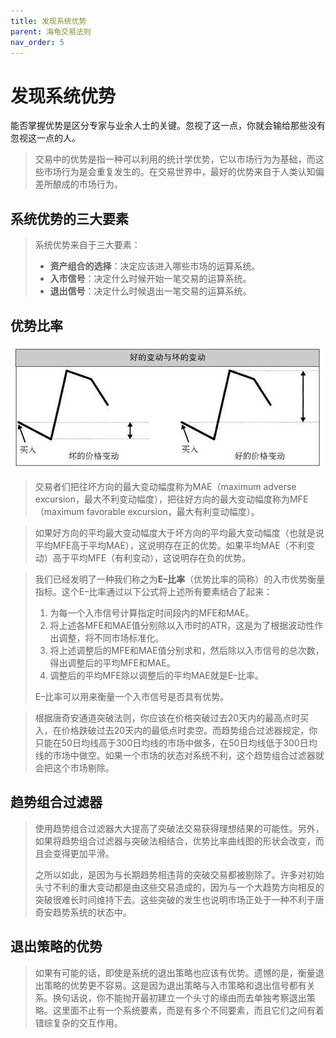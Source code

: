 ```yaml
---
title: 发现系统优势
parent: 海龟交易法则
nav_order: 5
---
```


# 发现系统优势

能否掌握优势是区分专家与业余人士的关键。忽视了这一点，你就会输给那些没有忽视这一点的人。

> 交易中的优势是指一种可以利用的统计学优势，它以市场行为为基础，而这些市场行为是会重复发生的。在交易世界中，最好的优势来自于人类认知偏差所酿成的市场行为。

## 系统优势的三大要素

> 系统优势来自于三大要素：
> - **资产组合的选择**：决定应该进入哪些市场的运算系统。
> - **入市信号**：决定什么时候开始一笔交易的运算系统。
> - **退出信号**：决定什么时候退出一笔交易的运算系统。

## 优势比率

![好的变动与坏的变动](./好的变动与坏的变动.jpeg "好的变动与坏的变动")

> 交易者们把往坏方向的最大变动幅度称为MAE（maximum adverse excursion，最大不利变动幅度），把往好方向的最大变动幅度称为MFE（maximum favorable excursion，最大有利变动幅度）。

> 如果好方向的平均最大变动幅度大于坏方向的平均最大变动幅度（也就是说平均MFE高于平均MAE），这说明存在正的优势。如果平均MAE（不利变动）高于平均MFE（有利变动），这说明存在负的优势。

> 我们已经发明了一种我们称之为**E–比率**（优势比率的简称）的入市优势衡量指标。这个E–比率通过以下公式将上述所有要素结合了起来：
> 1. 为每一个入市信号计算指定时间段内的MFE和MAE。
> 2. 将上述各MFE和MAE值分别除以入市时的ATR，这是为了根据波动性作出调整，将不同市场标准化。
> 3. 将上述调整后的MFE和MAE值分别求和，然后除以入市信号的总次数，得出调整后的平均MFE和MAE。
> 4. 调整后的平均MFE除以调整后的平均MAE就是E–比率。
>
> E–比率可以用来衡量一个入市信号是否具有优势。

> 根据唐奇安通道突破法则，你应该在价格突破过去20天内的最高点时买入，在价格跌破过去20天内的最低点时卖空。而趋势组合过滤器规定，你只能在50日均线高于300日均线的市场中做多，在50日均线低于300日均线的市场中做空。如果一个市场的状态对系统不利，这个趋势组合过滤器就会把这个市场剔除。

## 趋势组合过滤器

> 使用趋势组合过滤器大大提高了突破法交易获得理想结果的可能性。另外，如果将趋势组合过滤器与突破法相结合，优势比率曲线图的形状会改变，而且会变得更加平滑。
> 
> 之所以如此，是因为与长期趋势相违背的突破交易都被剔除了。许多对初始头寸不利的重大变动都是由这些交易造成的，因为与一个大趋势方向相反的突破很难长时间维持下去。这些突破的发生也说明市场正处于一种不利于唐奇安趋势系统的状态中。

## 退出策略的优势

> 如果有可能的话，即使是系统的退出策略也应该有优势。遗憾的是，衡量退出策略的优势更不容易。这是因为退出策略与入市策略和退出信号都有关系。换句话说，你不能抛开最初建立一个头寸的缘由而去单独考察退出策略。这里面不止有一个系统要素，而是有多个不同要素，而且它们之间有着错综复杂的交互作用。





